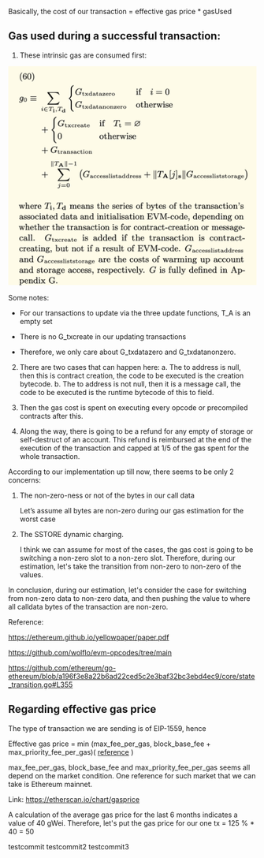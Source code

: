 Basically, the cost of our transaction = effective gas price \* gasUsed

## Gas used during a successful transaction:

1. These intrinsic gas are consumed first:

![Intrinsic Gas](./img/Pasted%20Graphic.png)

Some notes:

- For our transactions to update via the three update functions, T_A is an empty set

- There is no G_txcreate in our updating transactions

- Therefore, we only care about G_txdatazero and G_txdatanonzero.

2. There are two cases that can happen here:
   a. The to address is null, then this is contract creation, the code to be executed is the creation bytecode.
   b. The to address is not null, then it is a message call, the code to be executed is the runtime bytecode of this to field.

3. Then the gas cost is spent on executing every opcode or precompiled contracts after this.

4. Along the way, there is going to be a refund for any empty of storage or self-destruct of an account. This refund is reimbursed at the end of the execution of the transaction and capped at 1/5 of the gas spent for the whole transaction.

According to our implementation up till now, there seems to be only 2 concerns:

1. The non-zero-ness or not of the bytes in our call data

   Let’s assume all bytes are non-zero during our gas estimation for the worst case

2. The SSTORE dynamic charging.

   I think we can assume for most of the cases, the gas cost is going to be switching a non-zero slot to a non-zero slot.
   Therefore, during our estimation, let's take the transition from non-zero to non-zero of the values.

In conclusion, during our estimation, let's consider the case for switching from non-zero data to non-zero data, and then pushing the value to where all calldata bytes of the transaction are non-zero.

Reference:

https://ethereum.github.io/yellowpaper/paper.pdf

https://github.com/wolflo/evm-opcodes/tree/main

https://github.com/ethereum/go-ethereum/blob/a196f3e8a22b6ad22ced5c2e3baf32bc3ebd4ec9/core/state_transition.go#L355

## Regarding effective gas price

The type of transaction we are sending is of EIP-1559, hence

Effective gas price = min (max_fee_per_gas, block_base_fee + max_priority_fee_per_gas)(
[reference](https://github.com/ethereum/EIPs/blob/2e05704d86356ff23eb5eb7136e5d9fc7eac0545/EIPS/eip-1559.md?plain=1#L224)
)

max_fee_per_gas, block_base_fee and max_priority_fee_per_gas seems all depend on the market condition. One reference for such market that we can take is Ethereum mainnet.

Link: https://etherscan.io/chart/gasprice

A calculation of the average gas price for the last 6 months indicates a value of 40 gWei.
Therefore, let's put the gas price for our one tx = 125 % \* 40 = 50

testcommit
testcommit2
testcommit3